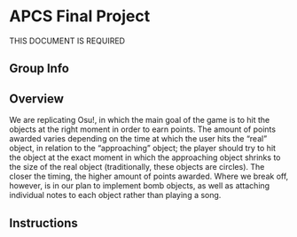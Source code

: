 # APCS Final Project
THIS DOCUMENT IS REQUIRED
## Group Info
## Overview
We are replicating Osu!, in which the main goal of the game is to hit the objects at the right moment in order to earn points. The amount of points awarded varies depending on the time at which the user hits the “real” object, in relation to the “approaching” object; the player should try to hit the object at the exact moment in which the approaching object shrinks to the size of the real object (traditionally, these objects are circles). The closer the timing, the higher amount of points awarded. Where we break off, however, is in our plan to implement bomb objects, as well as attaching individual notes to each object rather than playing a song.
## Instructions
